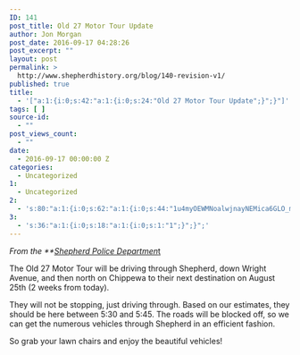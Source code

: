 ```yaml
---
ID: 141
post_title: Old 27 Motor Tour Update
author: Jon Morgan
post_date: 2016-09-17 04:28:26
post_excerpt: ""
layout: post
permalink: >
  http://www.shepherdhistory.org/blog/140-revision-v1/
published: true
title:
  - '["a:1:{i:0;s:42:"a:1:{i:0;s:24:"Old 27 Motor Tour Update";}";}"]'
tags: [ ]
source-id:
  - ""
post_views_count:
  - ""
date:
  - 2016-09-17 00:00:00 Z
categories:
  - Uncategorized
1:
  - Uncategorized
2:
  - 's:80:"a:1:{i:0;s:62:"a:1:{i:0;s:44:"1u4myOEWMNoalwjnayNEMica6GLO_mdqUp_L5rgjMgPs";}";}";'
3:
  - 's:36:"a:1:{i:0;s:18:"a:1:{i:0;s:1:"1";}";}";'
---
```

*From the **<a href="https://www.facebook.com/Shepherd-Police-Department-205632619455314/?fref=nf">Shepherd Police Departmen*t</a>

The Old 27 Motor Tour will be driving through Shepherd, down Wright Avenue, and then north on Chippewa to their next destination on August 25th (2 weeks from today).

They will not be stopping, just driving through. Based on our estimates, they should be here between 5:30 and 5:45. The roads will be blocked off, so we can get the numerous vehicles through Shepherd in an efficient fashion.

So grab your lawn chairs and enjoy the beautiful vehicles!